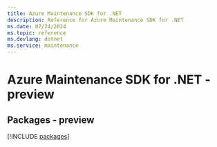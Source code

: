 ```yaml
---
title: Azure Maintenance SDK for .NET
description: Reference for Azure Maintenance SDK for .NET
ms.date: 07/24/2024
ms.topic: reference
ms.devlang: dotnet
ms.service: maintenance
---
```

# Azure Maintenance SDK for .NET - preview
## Packages - preview
[!INCLUDE [packages](maintenance-index.md)]